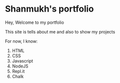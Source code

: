 # Shanmukh's portfolio

Hey, Welcome to my portfolio

This site is tells about me and also to show my projects

For now, I know:

1. HTML
1. CSS
1. Javascript
1. NodeJS
1. Repl.it
1. Chalk
